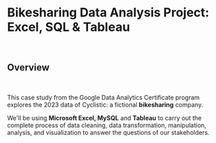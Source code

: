 # Bikesharing Data Analysis Project: Excel, SQL & Tableau

<br>

## Overview 

<br>

This case study from the Google Data Analytics Certificate program explores the 2023 data of Cyclistic: a fictional **bikesharing** company. 


We'll be using **Microsoft Excel, MySQL** and **Tableau**  to carry out the complete process of data cleaning, data transformation, manipulation, analysis, and visualization to answer the questions of our stakeholders. 



